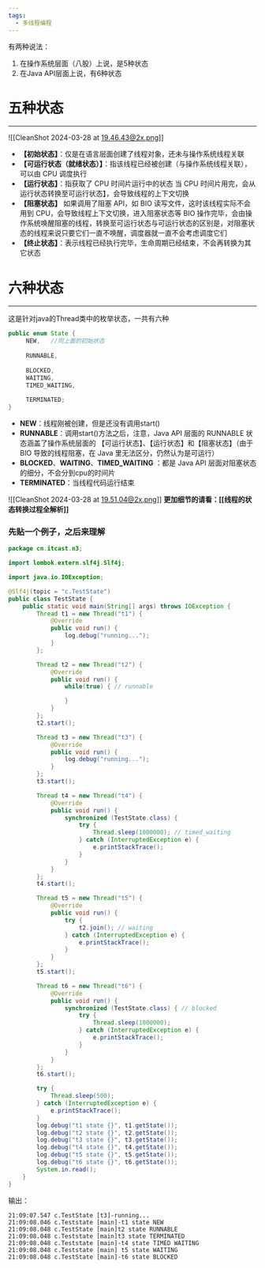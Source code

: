 ```yaml
---
tags:
  - 多线程编程
---
```

有两种说法：
1. 在操作系统层面（八股）上说，是5种状态
2. 在Java API层面上说，有6种状态
# 五种状态
---
![[CleanShot 2024-03-28 at 19.46.43@2x.png]]
- **【初始状态】**：仅是在语言层面创建了线程对象，还未与操作系统线程关联 
- **【可运行状态（就绪状态）】**：指该线程已经被创建（与操作系统线程关联），可以由 CPU 调度执行 
- **【运行状态】**：指获取了 CPU 时间片运行中的状态 当 CPU 时间片用完，会从运行状态转换至可运行状态】，会导致线程的上下文切换 
- **【阻塞状态】** 如果调用了阻塞 API，如 BIO 读写文件，这时该线程实际不会用到 CPU，会导致线程上下文切换，进入阻塞状态等 BIO 操作完毕，会由操作系统唤醒阻塞的线程，转换至可运行状态与可运行状态的区别是，对阻塞状态的线程来说只要它们一直不唤醒，调度器就一直不会考虑调度它们 
- **【终止状态】**：表示线程已经执行完毕，生命周期已经结束，不会再转换为其它状态

# 六种状态
---
这是针对java的Thread类中的枚举状态，一共有六种
```java
public enum State {  
     NEW,   //同上面的初始状态
     
     RUNNABLE,  
     
     BLOCKED,  
     WAITING, 
     TIMED_WAITING, 
     
     TERMINATED;  
}
```

- **NEW**：线程刚被创建，但是还没有调用start()
- **RUNNABLE**：调用start()方法之后，注意，Java API 层面的 RUNNABLE 状态涵盖了操作系统层面的 【可运行状态】、【运行状态】和【阻塞状态】（由于 BIO 导致的线程阻塞，在 Java 里无法区分，仍然认为是可运行）
- **BLOCKED**、**WAITING**、**TIMED_WAITING** ：都是 Java API 层面对阻塞状态的细分，不会分到cpu的时间片
- **TERMINATED**：当线程代码运行结束

![[CleanShot 2024-03-28 at 19.51.04@2x.png]]
**更加细节的请看：[[线程的状态转换过程全解析]]**
 

### 先贴一个例子，之后来理解
```java
package cn.itcast.n3;

import lombok.extern.slf4j.Slf4j;

import java.io.IOException;

@Slf4j(topic = "c.TestState")
public class TestState {
    public static void main(String[] args) throws IOException {
        Thread t1 = new Thread("t1") {
            @Override
            public void run() {
                log.debug("running...");
            }
        };

        Thread t2 = new Thread("t2") {
            @Override
            public void run() {
                while(true) { // runnable

                }
            }
        };
        t2.start();

        Thread t3 = new Thread("t3") {
            @Override
            public void run() {
                log.debug("running...");
            }
        };
        t3.start();

        Thread t4 = new Thread("t4") {
            @Override
            public void run() {
                synchronized (TestState.class) {
                    try {
                        Thread.sleep(1000000); // timed_waiting
                    } catch (InterruptedException e) {
                        e.printStackTrace();
                    }
                }
            }
        };
        t4.start();

        Thread t5 = new Thread("t5") {
            @Override
            public void run() {
                try {
                    t2.join(); // waiting
                } catch (InterruptedException e) {
                    e.printStackTrace();
                }
            }
        };
        t5.start();

        Thread t6 = new Thread("t6") {
            @Override
            public void run() {
                synchronized (TestState.class) { // blocked
                    try {
                        Thread.sleep(1000000);
                    } catch (InterruptedException e) {
                        e.printStackTrace();
                    }
                }
            }
        };
        t6.start();

        try {
            Thread.sleep(500);
        } catch (InterruptedException e) {
            e.printStackTrace();
        }
        log.debug("t1 state {}", t1.getState());
        log.debug("t2 state {}", t2.getState());
        log.debug("t3 state {}", t3.getState());
        log.debug("t4 state {}", t4.getState());
        log.debug("t5 state {}", t5.getState());
        log.debug("t6 state {}", t6.getState());
        System.in.read();
    }
}

```

输出：
```text
21:09:07.547 c.TestState [t3]-running...
21:09:08.046 c.Teststate [main]-t1 state NEW 
21:09:08.048 c.TestState [main]t2 state RUNNABLE 
21:09:08.048 c.Teststate [main]t3 state TERMINATED 
21:09:08.048 c.Teststate [main]-t4 state TIMED WAITING 
21:09:08.048 c.Teststate [main] t5 state WAITING 
21:09:08.048 c.TestState [main]-t6 state BLOCKED
```